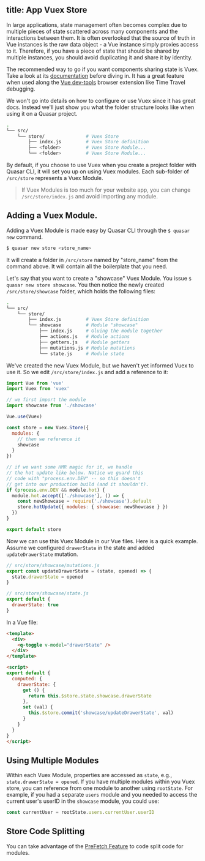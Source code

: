 title: App Vuex Store
---
In large applications, state management often becomes complex due to multiple pieces of state scattered across many components and the interactions between them. It is often overlooked that the source of truth in Vue instances is the raw data object - a Vue instance simply proxies access to it. Therefore, if you have a piece of state that should be shared by multiple instances, you should avoid duplicating it and share it by identity.

The recommended way to go if you want components sharing state is Vuex. Take a look at its [documentation](https://vuex.vuejs.org/) before diving in. It has a great feature when used along the [Vue dev-tools](https://github.com/vuejs/vue-devtools) browser extension like Time Travel debugging.

We won't go into details on how to configure or use Vuex since it has great docs. Instead we'll just show you what the folder structure looks like when using it on a Quasar project.

```bash
.
└── src/
    └── store/               # Vuex Store
        ├── index.js         # Vuex Store definition
        ├── <folder>         # Vuex Store Module...
        └── <folder>         # Vuex Store Module...
```

By default, if you choose to use Vuex when you create a project folder with Quasar CLI, it will set you up on using Vuex modules. Each sub-folder of `/src/store` represents a Vuex Module.

> If Vuex Modules is too much for your website app, you can change `/src/store/index.js` and avoid importing any module.

## Adding a Vuex Module.
Adding a Vuex Module is made easy by Quasar CLI through the `$ quasar new` command.
```bash
$ quasar new store <store_name>
```
It will create a folder in `/src/store` named by "store_name" from the command above. It will contain all the boilerplate that you need.

Let's say that you want to create a "showcase" Vuex Module. You issue `$ quasar new store showcase`. You then notice the newly created `/src/store/showcase` folder, which holds the following files:

```bash
.
└── src/
    └── store/
        ├── index.js         # Vuex Store definition
        └── showcase         # Module "showcase"
            ├── index.js     # Gluing the module together
            ├── actions.js   # Module actions
            ├── getters.js   # Module getters
            ├── mutations.js # Module mutations
            └── state.js     # Module state
```

We've created the new Vuex Module, but we haven't yet informed Vuex to use it. So we edit `/src/store/index.js` and add a reference to it:

```js
import Vue from 'vue'
import Vuex from 'vuex'

// we first import the module
import showcase from './showcase'

Vue.use(Vuex)

const store = new Vuex.Store({
  modules: {
    // then we reference it
    showcase
  }
})

// if we want some HMR magic for it, we handle
// the hot update like below. Notice we guard this
// code with "process.env.DEV" -- so this doesn't
// get into our production build (and it shouldn't).
if (process.env.DEV && module.hot) {
  module.hot.accept(['./showcase'], () => {
    const newShowcase = require('./showcase').default
    store.hotUpdate({ modules: { showcase: newShowcase } })
  })
}

export default store
```

Now we can use this Vuex Module in our Vue files. Here is a quick example. Assume we configured `drawerState` in the state and added `updateDrawerState` mutation.

```js
// src/store/showcase/mutations.js
export const updateDrawerState = (state, opened) => {
  state.drawerState = opened
}

// src/store/showcase/state.js
export default {
  drawerState: true
}
```

In a Vue file:
```html
<template>
  <div>
    <q-toggle v-model="drawerState" />
  </div>
</template>

<script>
export default {
  computed: {
    drawerState: {
      get () {
        return this.$store.state.showcase.drawerState
      },
      set (val) {
        this.$store.commit('showcase/updateDrawerState', val)
      }
    }
  }
}
</script>
```

## Using Multiple Modules

Within each Vuex Module, properties are accessed as `state`, e.g., `state.drawerState = opened`. If you have multiple modules within you Vuex store, you can reference from one module to another using `rootState`. For example, if you had a separate `users` module and you needed to access the current user's userID in the `showcase` module, you could use:

```js
const currentUser = rootState.users.currentUser.userID
```

## Store Code Splitting
You can take advantage of the [PreFetch Feature](/guide/app-prefetch-feature.html#Store-Code-Splitting) to code split code for modules.
